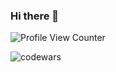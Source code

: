 ### Hi there 👋

![Profile View Counter](https://komarev.com/ghpvc/?username=Tanu-N-Prabhu)

![codewars](https://www.codewars.com/users/kamlesh910/badges/micro)
